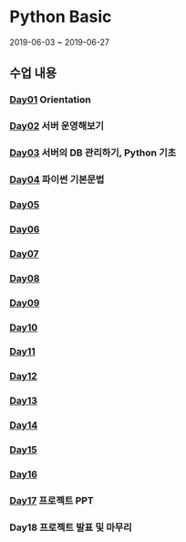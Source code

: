 # Python Basic

2019-06-03 ~ 2019-06-27

## 수업 내용
### [Day01](MarkDown/python_01.md) Orientation
### [Day02](MarkDown/python_02.md) 서버 운영해보기
### [Day03](MarkDown/python_03.md) 서버의 DB 관리하기, Python 기초
### [Day04](MarkDown/python_04.md) 파이썬 기본문법
### [Day05](MarkDown/python_05.md)
### [Day06](MarkDown/python_06.md)
### [Day07](MarkDown/python_07.md)
### [Day08](MarkDown/python_08.md)
### [Day09](MarkDown/python_09.md)
### [Day10](MarkDown/python_10.md)
### [Day11](MarkDown/python_11.md)
### [Day12](MarkDown/python_12.md)
### [Day13](MarkDown/python_13.md)
### [Day14](MarkDown/python_14.md)
### [Day15](MarkDown/python_15.md)
### [Day16](MarkDown/python_16.md)
### [Day17](https://drive.google.com/drive/folders/1JvLYfmCz0GJKoMaKGnJYqUTH-JElTeNa?usp=sharing) 프로젝트 PPT
### Day18 프로젝트 발표 및 마무리
